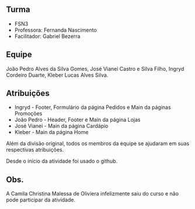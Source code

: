 ## Turma
* FSN3
* Professora: Fernanda Nascimento
* Facilitador: Gabriel Bezerra
  
## Equipe
João Pedro Alves da Silva Gomes, José Vianei Castro e Silva Filho, Ingryd Cordeiro Duarte, Kleber Lucas Alves Silva.

## Atribuições
* Ingryd - Footer, Formulário da página Pedidos e Main da páginas Promoções
* João Pedro - Header, Footer e Main da página Lojas
* José Vianei - Main da página Cardápio
* Kleber - Main da página Home

Além da divisão original, todos os membros da equipe se ajudaram em suas respectivas atribuições.

Desde o início da atividade foi usado o github.

## Obs.
A Camila Christina Malessa de Oliviera infelizmente saiu do curso e não pode participar da atividade.
